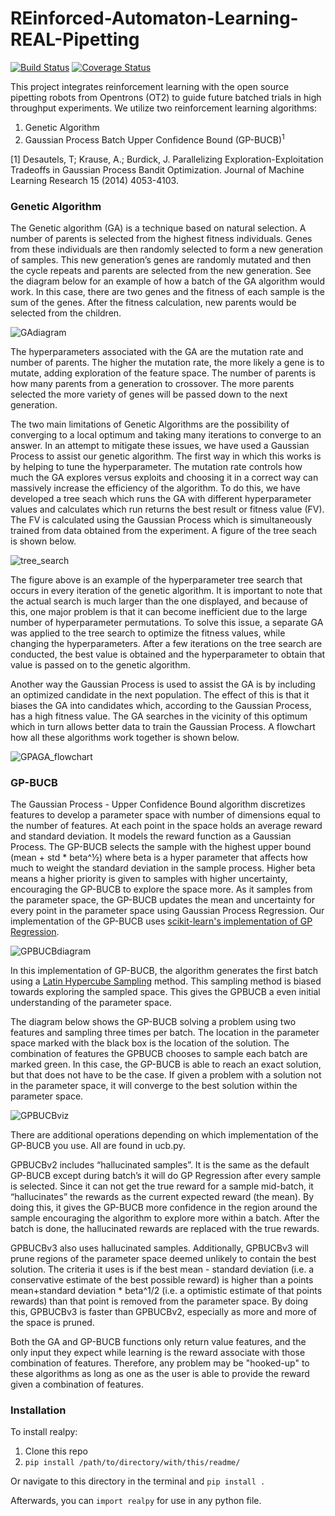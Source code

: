 # REinforced-Automaton-Learning-REAL-Pipetting
[![Build Status](https://travis-ci.com/REAL-Pipetting/REinforced-Automaton-Learning-REAL-Pipetting.svg?branch=main)](https://travis-ci.com/REAL-Pipetting/REinforced-Automaton-Learning-REAL-Pipetting)
[![Coverage Status](https://coveralls.io/repos/github/REAL-Pipetting/REinforced-Automaton-Learning-REAL-Pipetting/badge.svg?branch=main)](https://coveralls.io/github/REAL-Pipetting/REinforced-Automaton-Learning-REAL-Pipetting?branch=main)


This project integrates reinforcement learning with the open source pipetting robots from Opentrons (OT2) to guide future batched trials in high throughput experiments. We utilize two reinforcement learning algorithms:
1. Genetic Algorithm
2. Gaussian Process Batch Upper Confidence Bound (GP-BUCB)<sup>1</sup>


[1] Desautels, T; Krause, A.; Burdick, J. Parallelizing Exploration-Exploitation Tradeoffs in Gaussian Process Bandit Optimization. Journal of Machine Learning Research 15 (2014) 4053-4103.

### Genetic Algorithm
The Genetic algorithm (GA) is a technique based on natural selection. A number of parents is selected from the highest fitness individuals. Genes from these individuals are then randomly selected to form a new generation of samples. This new generation’s genes are randomly mutated and then the cycle repeats and parents are selected from the new generation. See the diagram below for an example of how a batch of the GA algorithm would work. In this case, there are two genes and the fitness of each sample is the sum of the genes. After the fitness calculation, new parents would be selected from the children. 

![GAdiagram](docs/GA_diagram.png)

The hyperparameters associated with the GA are the mutation rate and number of parents. The higher the mutation rate, the more likely a gene is to mutate, adding exploration of the feature space. The number of parents is how many parents from a generation to crossover. The more parents selected the more variety of genes will be passed down to the next generation.

The two main limitations of Genetic Algorithms are the possibility of converging to a local optimum and taking many iterations to converge to an answer. In an attempt to mitigate these issues, we have used a Gaussian Process to assist our genetic algorithm. The first way in which this works is by helping to tune the
hyperparameter. The mutation rate controls how much the
 GA explores versus exploits and choosing it in a correct way can massively increase the efficiency of the algorithm. To do this, we have developed a tree seach which runs the GA with different hyperparameter values and calculates which run 
returns the best result or fitness value (FV). The FV is calculated using the Gaussian Process which is simultaneously trained from data obtained from the experiment. A figure of the tree seach is shown below. 

![tree_search](docs/tree_search.jpeg)

The figure above is an example of the hyperparameter tree search that occurs in every iteration of the genetic algorithm. It is important to note that the actual search is much larger than the one displayed, and because of this, one major problem
is that it can become inefficient due to the large number of hyperparameter permutations. To solve this issue, a separate GA  was applied to the tree search to optimize the fitness values, while changing the hyperparameters.
After a few iterations on the tree search are conducted, the best value is obtained and the hyperparameter to obtain that value is passed on to the genetic algorithm.

Another way the Gaussian Process is used to assist the GA is by including an optimized candidate in the next population. The effect of this is that it biases the GA into candidates which, according to the Gaussian Process, has a
 high fitness value. The GA searches in the vicinity of this optimum which in turn allows better data to train the Gaussian Process. A flowchart how all these algorithms work together is shown below.

![GPAGA_flowchart](docs/GPAGA_flowchart.jpeg)   


### GP-BUCB
The Gaussian Process - Upper Confidence Bound algorithm discretizes features to develop a parameter space with number of dimensions equal to the number of features. At each point in the space holds an average reward and standard deviation. It models the reward function as a Gaussian Process. The GP-BUCB selects the sample with the highest upper bound (mean + std * beta^½)  where beta is a hyper parameter that affects how much to weight the standard deviation in the sample process. Higher beta means a higher priority is given to samples with higher uncertainty, encouraging the GP-BUCB to explore the space more. As it samples from the parameter space, the GP-BUCB updates the mean and uncertainty for every point in the parameter space using Gaussian Process Regression. Our implementation of the GP-BUCB uses [scikit-learn's implementation of GP Regression](https://scikit-learn.org/stable/modules/generated/sklearn.gaussian_process.GaussianProcessRegressor.html). 

![GPBUCBdiagram](docs/GPBUCB_diagram.png)

In this implementation of GP-BUCB, the algorithm generates the first batch using a [Latin Hypercube Sampling](https://en.wikipedia.org/wiki/Latin_hypercube_sampling) method. This sampling method is biased towards exploring the sampled space. This gives the GPBUCB a even initial understanding of the parameter space. 


The diagram below shows the GP-BUCB solving a problem using two features and sampling three times per batch. The location in the parameter space marked with the black box is the location of the solution. The combination of features the GPBUCB chooses to sample each batch are marked green. In this case, the GP-BUCB is able to reach an exact solution, but that does not have to be the case. If given a problem with a solution not in the parameter space, it will converge to the best solution within the parameter space. 

![GPBUCBviz](docs/GPBUCB_viz.png)




There are additional operations depending on which implementation of the GP-BUCB you use.
All are found in ucb.py. 

GPBUCBv2 includes “hallucinated samples”. It is the same as the default GP-BUCB except during batch’s it will do GP Regression after every sample is selected. Since it can not get the true reward for a sample mid-batch, it “hallucinates” the rewards as the current expected reward (the mean). By doing this, it gives the GP-BUCB more confidence in the region around the sample encouraging the algorithm to explore more within a batch. After the batch is done, the hallucinated rewards are replaced with the true rewards.

GPBUCBv3 also uses hallucinated samples. Additionally, GPBUCBv3 will prune regions of the parameter space deemed unlikely to contain the best solution. The criteria it uses is if the best mean - standard deviation (i.e. a conservative estimate of the best possible reward) is higher than a points mean+standard deviation * beta^1/2 (i.e. a optimistic estimate of that points rewards) than that point is removed from the parameter space. By doing this, GPBUCBv3 is faster than GPBUCBv2, especially as more and more of the space is pruned.


Both the GA and GP-BUCB functions only return value features, and the only input they expect while learning is the reward associate with those combination of features. Therefore, any problem may be "hooked-up" to these algorithms as long as one as the user is able to provide the reward given a combination of features. 



### Installation
To install realpy:
1. Clone this repo
2. ```pip install /path/to/directory/with/this/readme/```

Or navigate to this directory in the terminal and ```pip install .```

Afterwards, you can ```import realpy``` for use in any python file.
